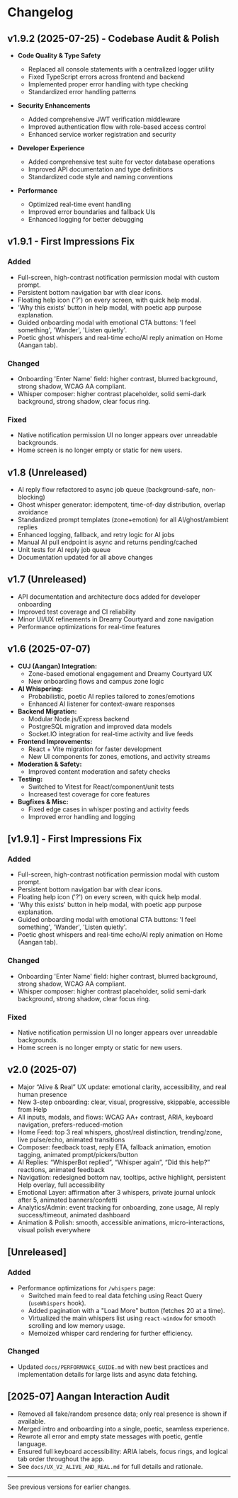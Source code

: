 # Changelog

## v1.9.2 (2025-07-25) - Codebase Audit & Polish
- **Code Quality & Type Safety**
  - Replaced all console statements with a centralized logger utility
  - Fixed TypeScript errors across frontend and backend
  - Implemented proper error handling with type checking
  - Standardized error handling patterns

- **Security Enhancements**
  - Added comprehensive JWT verification middleware
  - Improved authentication flow with role-based access control
  - Enhanced service worker registration and security

- **Developer Experience**
  - Added comprehensive test suite for vector database operations
  - Improved API documentation and type definitions
  - Standardized code style and naming conventions

- **Performance**
  - Optimized real-time event handling
  - Improved error boundaries and fallback UIs
  - Enhanced logging for better debugging

## v1.9.1 - First Impressions Fix

### Added
- Full-screen, high-contrast notification permission modal with custom prompt.
- Persistent bottom navigation bar with clear icons.
- Floating help icon ('?') on every screen, with quick help modal.
- 'Why this exists' button in help modal, with poetic app purpose explanation.
- Guided onboarding modal with emotional CTA buttons: 'I feel something', 'Wander', 'Listen quietly'.
- Poetic ghost whispers and real-time echo/AI reply animation on Home (Aangan tab).

### Changed
- Onboarding 'Enter Name' field: higher contrast, blurred background, strong shadow, WCAG AA compliant.
- Whisper composer: higher contrast placeholder, solid semi-dark background, strong shadow, clear focus ring.

### Fixed
- Native notification permission UI no longer appears over unreadable backgrounds.
- Home screen is no longer empty or static for new users.

## v1.8 (Unreleased)
- AI reply flow refactored to async job queue (background-safe, non-blocking)
- Ghost whisper generator: idempotent, time-of-day distribution, overlap avoidance
- Standardized prompt templates (zone+emotion) for all AI/ghost/ambient replies
- Enhanced logging, fallback, and retry logic for AI jobs
- Manual AI pull endpoint is async and returns pending/cached
- Unit tests for AI reply job queue
- Documentation updated for all above changes

## v1.7 (Unreleased)
- API documentation and architecture docs added for developer onboarding
- Improved test coverage and CI reliability
- Minor UI/UX refinements in Dreamy Courtyard and zone navigation
- Performance optimizations for real-time features

## v1.6 (2025-07-07)
- **CUJ (Aangan) Integration:**
  - Zone-based emotional engagement and Dreamy Courtyard UX
  - New onboarding flows and campus zone logic
- **AI Whispering:**
  - Probabilistic, poetic AI replies tailored to zones/emotions
  - Enhanced AI listener for context-aware responses
- **Backend Migration:**
  - Modular Node.js/Express backend
  - PostgreSQL migration and improved data models
  - Socket.IO integration for real-time activity and live feeds
- **Frontend Improvements:**
  - React + Vite migration for faster development
  - New UI components for zones, emotions, and activity streams
- **Moderation & Safety:**
  - Improved content moderation and safety checks
- **Testing:**
  - Switched to Vitest for React/component/unit tests
  - Increased test coverage for core features
- **Bugfixes & Misc:**
  - Fixed edge cases in whisper posting and activity feeds
  - Improved error handling and logging

## [v1.9.1] - First Impressions Fix

### Added
- Full-screen, high-contrast notification permission modal with custom prompt.
- Persistent bottom navigation bar with clear icons.
- Floating help icon ('?') on every screen, with quick help modal.
- 'Why this exists' button in help modal, with poetic app purpose explanation.
- Guided onboarding modal with emotional CTA buttons: 'I feel something', 'Wander', 'Listen quietly'.
- Poetic ghost whispers and real-time echo/AI reply animation on Home (Aangan tab).

### Changed
- Onboarding 'Enter Name' field: higher contrast, blurred background, strong shadow, WCAG AA compliant.
- Whisper composer: higher contrast placeholder, solid semi-dark background, strong shadow, clear focus ring.

### Fixed
- Native notification permission UI no longer appears over unreadable backgrounds.
- Home screen is no longer empty or static for new users.

## v2.0 (2025-07)
- Major “Alive & Real” UX update: emotional clarity, accessibility, and real human presence
- New 3-step onboarding: clear, visual, progressive, skippable, accessible from Help
- All inputs, modals, and flows: WCAG AA+ contrast, ARIA, keyboard navigation, prefers-reduced-motion
- Home Feed: top 3 real whispers, ghost/real distinction, trending/zone, live pulse/echo, animated transitions
- Composer: feedback toast, reply ETA, fallback animation, emotion tagging, animated prompt/pickers/button
- AI Replies: “WhisperBot replied”, “Whisper again”, “Did this help?” reactions, animated feedback
- Navigation: redesigned bottom nav, tooltips, active highlight, persistent Help overlay, full accessibility
- Emotional Layer: affirmation after 3 whispers, private journal unlock after 5, animated banners/confetti
- Analytics/Admin: event tracking for onboarding, zone usage, AI reply success/timeout, animated dashboard
- Animation & Polish: smooth, accessible animations, micro-interactions, visual polish everywhere

## [Unreleased]

### Added
- Performance optimizations for `/whispers` page:
  - Switched main feed to real data fetching using React Query (`useWhispers` hook).
  - Added pagination with a "Load More" button (fetches 20 at a time).
  - Virtualized the main whispers list using `react-window` for smooth scrolling and low memory usage.
  - Memoized whisper card rendering for further efficiency.

### Changed
- Updated `docs/PERFORMANCE_GUIDE.md` with new best practices and implementation details for large lists and async data fetching.

## [2025-07] Aangan Interaction Audit
- Removed all fake/random presence data; only real presence is shown if available.
- Merged intro and onboarding into a single, poetic, seamless experience.
- Rewrote all error and empty state messages with poetic, gentle language.
- Ensured full keyboard accessibility: ARIA labels, focus rings, and logical tab order throughout the app.
- See `docs/UX_V2_ALIVE_AND_REAL.md` for full details and rationale.

---

See previous versions for earlier changes. 